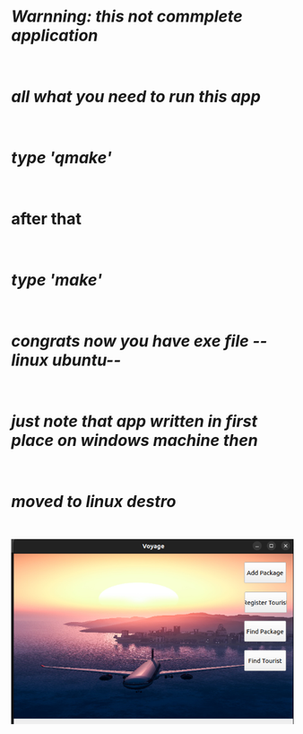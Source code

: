 # _Warnning: this not commplete application_ 
<br>

# _all what you need to run this app_
<br>

# _type 'qmake'_ 

<br>

# **after that** 

<br>

# _type 'make'_

<br>

# _congrats now you have exe file --linux ubuntu--_
<br>

# _just note that app written in first place on windows machine then_

<br>

# _moved to linux destro_ 

<br>

![an image of project](https://github.com/ahmedasadmin/tourist_manger_app_with_database/blob/main/voyage.png)
